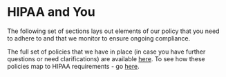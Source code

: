 # HIPAA and You
The following set of sections lays out elements of our policy that you need to adhere to and that we monitor to ensure ongoing compliance.

The full set of policies that we have in place (in case you have further questions or need clarifications) are available [here](http://policy.provatahealth.io). To see how these policies map to HIPAA requirements - go [here](http://hipaa.provatahealth.io).

